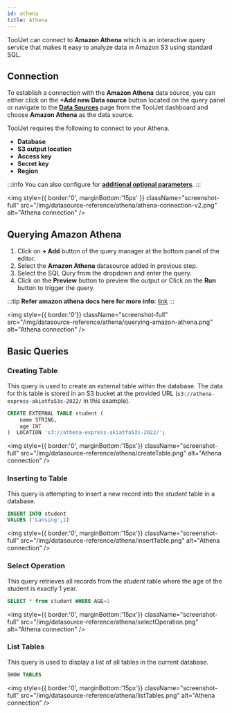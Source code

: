 ```yaml
---
id: athena
title: Athena
---
```


ToolJet can connect to **Amazon Athena** which is an interactive query service that makes it easy to analyze data in Amazon S3 using standard SQL.

<div style={{paddingTop:'24px'}}>

## Connection

To establish a connection with the **Amazon Athena** data source, you can either click on the **+Add new Data source** button located on the query panel or navigate to the **[Data Sources](https://docs.tooljet.com/docs/data-sources/overview)** page from the ToolJet dashboard and choose **Amazon Athena** as the data source.

ToolJet requires the following to connect to your Athena.

- **Database**
- **S3 output location**
- **Access key**
- **Secret key**
- **Region**

:::info
You can also configure for **[additional optional parameters](https://github.com/ghdna/athena-express)**.
:::

<div style={{textAlign: 'center'}}>

<img style={{ border:'0', marginBottom:'15px' }} className="screenshot-full" src="/img/datasource-reference/athena/athena-connection-v2.png" alt="Athena connection" />

</div>

</div>

<div style={{paddingTop:'24px'}}>

## Querying Amazon Athena

1. Click on **+ Add** button of the query manager at the bottom panel of the editor.
2. Select the **Amazon Athena** datasource added in previous step.
3. Select the SQL Qury from the dropdown and enter the query.
4. Click on the **Preview** button to preview the output or Click on the **Run** button to trigger the query.

:::tip
**Refer amazon athena docs here for more info:** [link](https://docs.aws.amazon.com/athena/latest/ug/what-is.html)
:::

<div style={{textAlign: 'center'}}>

<img style={{ border:'0'}} className="screenshot-full" src="/img/datasource-reference/athena/querying-amazon-athena.png" alt="Athena connection" />

</div>

</div>

<div style={{paddingTop:'24px'}}>

## Basic Queries

### Creating Table 

This query is used to create an external table within the database. The data for this table is stored in an S3 bucket at the provided URL (`s3://athena-express-akiatfa53s-2022/` in this example).

```sql
CREATE EXTERNAL TABLE student (
    name STRING,
    age INT
)  LOCATION 's3://athena-express-akiatfa53s-2022/';
```

<img style={{ border:'0', marginBottom:'15px'}} className="screenshot-full" src="/img/datasource-reference/athena/createTable.png" alt="Athena connection" />

### Inserting to Table

This query is attempting to insert a new record into the *student* table in a database. 

```sql
INSERT INTO student
VALUES ('Lansing',1)
```

<img style={{ border:'0', marginBottom:'15px'}} className="screenshot-full" src="/img/datasource-reference/athena/insertTable.png" alt="Athena connection" />

### Select Operation

This query retrieves all records from the *student* table where the age of the student is exactly 1 year.

```sql
SELECT * from student WHERE AGE=1
```

<img style={{ border:'0', marginBottom:'15px'}} className="screenshot-full" src="/img/datasource-reference/athena/selectOperation.png" alt="Athena connection" />

### List Tables

This query is used to display a list of all tables in the current database.

```sql
SHOW TABLES
```

<img style={{ border:'0', marginBottom:'15px'}} className="screenshot-full" src="/img/datasource-reference/athena/listTables.png" alt="Athena connection" />

</div>